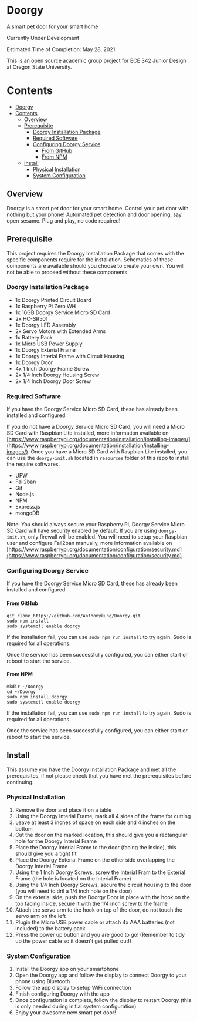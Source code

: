 # Doorgy

A smart pet door for your smart home

Currently Under Development

Estimated Time of Completion: May 28, 2021

This is an open source academic group project for ECE 342 Junior Design at Oregon State University.

# Contents
- [Doorgy](#doorgy)
- [Contents](#contents)
  - [Overview](#overview)
  - [Prerequisite](#prerequisite)
    - [Doorgy Installation Package](#doorgy-installation-package)
    - [Required Software](#required-software)
    - [Configuring Doorgy Service](#configuring-doorgy-service)
      - [From GitHub](#from-github)
      - [From NPM](#from-npm)
  - [Install](#install)
    - [Physical Installation](#physical-installation)
    - [System Configuration](#system-configuration)

## Overview

Doorgy is a smart pet door for your smart home. Control your pet door with nothing but your phone! Automated pet detection and door opening, say open sesame. Plug and play, no code required!

## Prerequisite

This project requires the Doorgy Installation Package that comes with the specific components require for the installation. Schematics of these components are available should you choose to create your own. You will not be able to proceed without these components.

### Doorgy Installation Package

- 1x Doorgy Printed Circuit Board
- 1x Raspberry Pi Zero WH
- 1x 16GB Doorgy Service Micro SD Card
- 2x HC-SR501
- 1x Doorgy LED Assembly
- 2x Servo Motors with Extended Arms
- 1x Battery Pack
- 1x Micro USB Power Supply
- 1x Doorgy Exterial Frame
- 1x Doorgy Interial Frame with Circuit Housing
- 1x Doorgy Door
- 4x 1 Inch Doorgy Frame Screw
- 2x 1/4 Inch Doorgy Housing Screw
- 2x 1/4 Inch Doorgy Door Screw

### Required Software

If you have the Doorgy Service Micro SD Card, these has already been installed and configured.

If you do not have a Doorgy Service Micro SD Card, you will need a Micro SD Card with Raspbian Lite installed, more information available on [https://www.raspberrypi.org/documentation/installation/installing-images/](https://www.raspberrypi.org/documentation/installation/installing-images/). Once you have a Micro SD Card with Raspbian Lite installed, you can use the `doorgy-init.sh` located in `resources` folder of this repo to install the require softwares.

- UFW
- Fail2ban
- Git
- Node.js
- NPM
- Express.js
- mongoDB

Note: You should always secure your Raspberry Pi, Doorgy Service Micro SD Card will have security enabled by default. If you are using `doorgy-init.sh`, only firewall will be enabled. You will need to setup your Raspbian user and configure Fail2ban manually, more information available on [https://www.raspberrypi.org/documentation/configuration/security.md](https://www.raspberrypi.org/documentation/configuration/security.md)

### Configuring Doorgy Service

If you have the Doorgy Service Micro SD Card, these has already been installed and configured.

#### From GitHub

```
git clone https://github.com/Anthonykung/Doorgy.git
sudo npm install
sudo systemctl enable doorgy
```

If the installation fail, you can use `sudo npm run install` to try again. Sudo is required for all operations.

Once the service has been successfully configured, you can either start or reboot to start the service.

#### From NPM

```
mkdir ~/Doorgy
cd ~/Doorgy
sudo npm install doorgy
sudo systemctl enable doorgy
```

If the installation fail, you can use `sudo npm run install` to try again. Sudo is required for all operations.

Once the service has been successfully configured, you can either start or reboot to start the service.

## Install

This assume you have the Doorgy Installation Package and met all the prerequisites, if not please check that you have met the prerequisites before continuing.

### Physical Installation

1. Remove the door and place it on a table
2. Using the Doorgy Interial Frame, mark all 4 sides of the frame for cutting
3. Leave at least 3 inches of space on each side and 4 inches on the bottom
4. Cut the door on the marked location, this should give you a rectangular hole for the Doorgy Interial Frame
5. Place the Doorgy Interial Frame to the door (facing the inside), this should give you a tight fit
6. Place the Doorgy Exterial Frame on the other side overlapping the Doorgy Interial Frame
7. Using the 1 Inch Doorgy Screws, screw the Interial Fram to the Exterial Frame (the hole is located on the Interial Frame)
8. Using the 1/4 Inch Doorgy Screws, secure the circuit housing to the door (you will need to dril a 1/4 inch hole on the door)
9. On the exterial side, push the Doorgy Door in place with the hook on the top facing inside, secure it with the 1/4 inch screw to the frame
10. Attach the servo arm to the hook on top of the door, do not touch the servo arm on the left
11. Plugin the Micro USB power cable or attach 4x AAA batteries (not included) to the battery pack
12. Press the power up button and you are good to go! (Remember to tidy up the power cable so it doesn't get pulled out!)

### System Configuration

1. Install the Doorgy app on your smartphone
2. Open the Doorgy app and follow the display to connect Doorgy to your phone using Bluetooth
3. Follow the app display to setup WiFi connection
4. Finish configuring Doorgy with the app
5. Once configuration is complete, follow the display to restart Doorgy (this is only needed during initial system configuration)
6. Enjoy your awesome new smart pet door!
